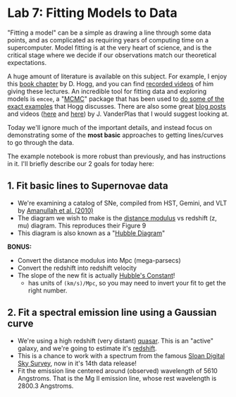 # Lab 7: Fitting Models to Data

"Fitting a model" can be a simple as drawing a line through some data points, and as complicated as requiring years of computing time on a supercomputer. Model fitting is at the very heart of science, and is the critical stage where we decide if our observations match our theoretical expectations.

A huge amount of literature is available on this subject. For example, I enjoy this [book chapter](https://arxiv.org/abs/1008.4686) by D. Hogg, and you can find [recorded videos](https://www.youtube.com/watch?v=0tYaMTK-1K0) of him giving these lectures. An incredible tool for fitting data and exploring models is `emcee`, a "[MCMC](https://en.wikipedia.org/wiki/Markov_chain_Monte_Carlo)" package that has been used to [do some of the exact examples](http://dfm.io/emcee/current/user/line/) that Hogg discusses.
There are also some great [blog posts](http://jakevdp.github.io/blog/2015/08/07/frequentism-and-bayesianism-5-model-selection/) and videos ([here](https://www.youtube.com/watch?v=ljBhVbJ0QHU) and [here](https://www.youtube.com/watch?v=NvSgyWmb5Hk)) by J. VanderPlas that I would suggest looking at.

Today we'll ignore much of the important details, and instead focus on demonstrating some of the **most basic** approaches to getting lines/curves to go through the data.

The example notebook is more robust than previously, and has instructions in it. I'll briefly describe our 2 goals for today here:

## 1. Fit basic lines to Supernovae data

- We're examining a catalog of SNe, compiled from HST, Gemini, and VLT by [Amanullah et al. (2010)](https://arxiv.org/abs/1004.1711)
- The diagram we wish to make is the [distance modulus](https://en.wikipedia.org/wiki/Distance_modulus) vs redshift (z, mu) diagram. This reproduces their Figure 9
- This diagram is also known as a "[Hubble Diagram](http://www.pnas.org/content/101/1/8)"

**BONUS:**
- Convert the distance modulus into Mpc (mega-parsecs)
- Convert the redshift into redshift velocity
- The slope of the new fit is actually [Hubble's Constant](https://en.wikipedia.org/wiki/Hubble%27s_law#Observed_values_of_the_Hubble_constant)!
    - has units of `(km/s)/Mpc`, so you may need to invert your fit to get the right number.


## 2. Fit a spectral emission line using a Gaussian curve

- We're using a high redshift (very distant) [quasar](https://en.wikipedia.org/wiki/Quasar). This is an "active" galaxy, and we're going to estimate it's [redshift](https://en.wikipedia.org/wiki/Redshift#Measurement,_characterization,_and_interpretation).
- This is a chance to work with a spectrum from the famous [Sloan Digital Sky Survey](http://www.sdss.org), now in it's 14th data release!
- Fit the emission line centered around (observed) wavelength of 5610 Angstroms. That is the Mg II emission line, whose rest wavelength is 2800.3 Angstroms.
